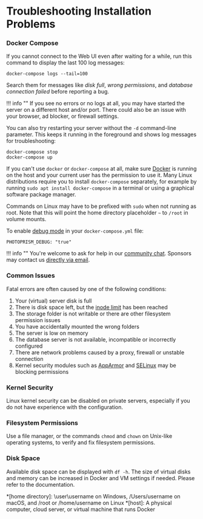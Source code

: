 # Troubleshooting Installation Problems

### Docker Compose ###

If you cannot connect to the Web UI even after waiting for a while, run this command to display 
the last 100 log messages:

```
docker-compose logs --tail=100
```

Search them for messages like *disk full*, *wrong permissions*, and *database connection failed* 
before reporting a bug.

!!! info ""
    If you see no errors or no logs at all, you may have started the server on a different host
    and/or port. There could also be an issue with your browser, ad blocker, or firewall settings.

You can also try restarting your server without the `-d` command-line parameter. This keeps 
it running in the foreground and shows log messages for troubleshooting:

```
docker-compose stop
docker-compose up 
```

If you can't use `docker` or `docker-compose` at all, make sure [Docker](https://docs.docker.com/config/daemon/#start-the-daemon-manually)
is running on the host and your current user has the permission to use it. 
Many Linux distributions require you to install `docker-compose` separately, for example by
running `sudo apt install docker-compose` in a terminal or using a graphical software package manager.

Commands on Linux may have to be prefixed with `sudo` when not running as root. Note that this will 
point the home directory placeholder `~` to `/root` in volume mounts.

To enable [debug mode](config-options.md) in your `docker-compose.yml` file:

```
PHOTOPRISM_DEBUG: "true"
```

!!! info ""
    You're welcome to ask for help in our [community chat](https://gitter.im/browseyourlife/community).
    Sponsors may contact us [directly via email](mailto:hello@photoprism.app).

### Common Issues ###

Fatal errors are often caused by one of the following conditions:

1. Your (virtual) server disk is full
2. There is disk space left, but the [inode limit](https://serverfault.com/questions/104986/what-is-the-maximum-number-of-files-a-file-system-can-contain) has been reached
3. The storage folder is not writable or there are other filesystem permission issues
4. You have accidentally mounted the wrong folders
5. The server is low on memory
6. The database server is not available, incompatible or incorrectly configured
7. There are network problems caused by a proxy, firewall or unstable connection
8. Kernel security modules such as [AppArmor](https://wiki.ubuntu.com/AppArmor) and
   [SELinux](https://en.wikipedia.org/wiki/Security-Enhanced_Linux) may be blocking permissions

### Kernel Security ###

Linux kernel security can be disabled on private servers, especially if you do not have experience
with the configuration.

### Filesystem Permissions ###

Use a file manager, or the commands `chmod` and `chown` on Unix-like operating systems,
to verify and fix filesystem permissions.

### Disk Space ###

Available disk space can be displayed with `df -h`. The size of virtual disks and memory can be
increased in Docker and VM settings if needed. Please refer to the documentation.

*[home directory]: \user\username on Windows, /Users/username on macOS, and /root or /home/username on Linux
*[host]: A physical computer, cloud server, or virtual machine that runs Docker